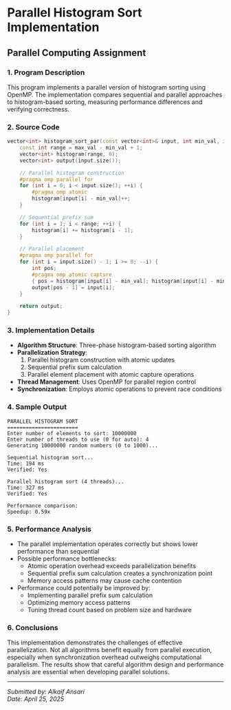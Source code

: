 # Parallel Histogram Sort Implementation
## Parallel Computing Assignment

### 1. Program Description
This program implements a parallel version of histogram sorting using OpenMP. The implementation compares sequential and parallel approaches to histogram-based sorting, measuring performance differences and verifying correctness.

### 2. Source Code
```cpp
vector<int> histogram_sort_par(const vector<int>& input, int min_val, int max_val) {
    const int range = max_val - min_val + 1;
    vector<int> histogram(range, 0);
    vector<int> output(input.size());

    // Parallel histogram construction
    #pragma omp parallel for
    for (int i = 0; i < input.size(); ++i) {
        #pragma omp atomic
        histogram[input[i] - min_val]++;
    }

    // Sequential prefix sum
    for (int i = 1; i < range; ++i) {
        histogram[i] += histogram[i - 1];
    }

    // Parallel placement
    #pragma omp parallel for
    for (int i = input.size() - 1; i >= 0; --i) {
        int pos;
        #pragma omp atomic capture
        { pos = histogram[input[i] - min_val]; histogram[input[i] - min_val]--; }
        output[pos - 1] = input[i];
    }

    return output;
}
```

### 3. Implementation Details
- **Algorithm Structure**: Three-phase histogram-based sorting algorithm
- **Parallelization Strategy**:
  1. Parallel histogram construction with atomic updates
  2. Sequential prefix sum calculation 
  3. Parallel element placement with atomic capture operations
- **Thread Management**: Uses OpenMP for parallel region control
- **Synchronization**: Employs atomic operations to prevent race conditions

### 4. Sample Output
```
PARALLEL HISTOGRAM SORT
=======================
Enter number of elements to sort: 10000000
Enter number of threads to use (0 for auto): 4
Generating 10000000 random numbers (0 to 1000)...

Sequential histogram sort...
Time: 194 ms
Verified: Yes

Parallel histogram sort (4 threads)...
Time: 327 ms
Verified: Yes

Performance comparison:
Speedup: 0.59x
```

### 5. Performance Analysis
- The parallel implementation operates correctly but shows lower performance than sequential
- Possible performance bottlenecks:
  - Atomic operation overhead exceeds parallelization benefits
  - Sequential prefix sum calculation creates a synchronization point
  - Memory access patterns may cause cache contention
- Performance could potentially be improved by:
  - Implementing parallel prefix sum calculation
  - Optimizing memory access patterns
  - Tuning thread count based on problem size and hardware

### 6. Conclusions
This implementation demonstrates the challenges of effective parallelization. Not all algorithms benefit equally from parallel execution, especially when synchronization overhead outweighs computational parallelism. The results show that careful algorithm design and performance analysis are essential when developing parallel solutions.

---
*Submitted by: Alkaif Ansari*  
*Date: April 25, 2025*